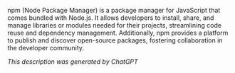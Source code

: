 npm (Node Package Manager) is a package manager for JavaScript that comes bundled with Node.js. It allows developers to install, share, and manage libraries or modules needed for their projects, streamlining code reuse and dependency management. Additionally, npm provides a platform to publish and discover open-source packages, fostering collaboration in the developer community.

*This description was generated by ChatGPT*